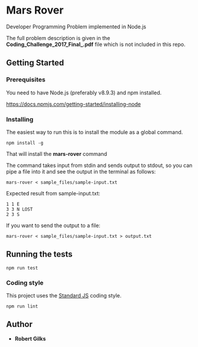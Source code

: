 # Mars Rover 

Developer Programming Problem implemented in Node.js 

The full problem description is given in the **Coding_Challenge_2017_Final_.pdf** file which is not included in this 
repo.

## Getting Started

### Prerequisites

You need to have Node.js (preferably v8.9.3) and npm installed.

https://docs.npmjs.com/getting-started/installing-node

### Installing

The easiest way to run this is to install the module as a global command.

```
npm install -g 
```

That will install the **mars-rover** command

The command takes input from stdin and sends output to stdout, so you can pipe a file into it and see the output in the
terminal as follows:

```
mars-rover < sample_files/sample-input.txt 
```

Expected result from sample-input.txt:
```
1 1 E
3 3 N LOST
2 3 S
```


If you want to send the output to a file:

```
mars-rover < sample_files/sample-input.txt > output.txt
```

## Running the tests

```
npm run test
```

### Coding style

This project uses the [Standard JS](https://standardjs.com/) coding style.

```
npm run lint
```

## Author

* **Robert Gilks**
